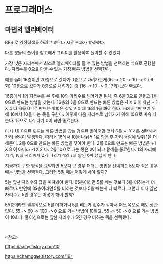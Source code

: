 # 프로그래머스

## 마법의 엘리베이터

BFS 로 완전탐색을 하려고 했으나 시간 초과가 발생했다.

다른 분들의 풀이를 참고해서 그리디를 활용하여 풀이할 수 있었다.

가장 낮은 자리수에서 최소로 엘리베이터를 탈 수 있는 방법을 선택하는 식으로 진행한다. 자리수를 0으로 만들 수 있는 가장 빠른 방법을 선택한다.

예를 들어 16층이면 20층으로 갔다가 0층으로 내려가는게(16 -> 20 -> 10 -> 0 / 6회) 10층으로 갔다가 0층으로 내려가는 것 (16 -> 10 -> 0 / 7회) 보다 빠르다.

16층에서 1의 자리수를 본 후에 10의 자리수로 넘어가면 된다. 즉 6을 0으로 만들고 1을 0으로 만드는 방법을 찾는다. 16층의 6을 0으로 만드는 빠른 방법은 -1 X 6 이 아닌 + 1 X 4 다. 6을 0으로 만드는 방법은 찾았고 이제 16의 1을 봐야 한다. 16에서 1만 보기 위해 16에서 10을 나눈 몫을 구한다. 이렇게 다음 자리수로 넘어가기 위해 10으로 계속 나눈다. 10으로 나누다가 0이 되면 종료한다. 

다시 1을 0으로 만드는 빠른 방법을 찾는 것으로 돌아오면 앞서 6은 +1 X 4를 선택해서 자리 올림이 발생한다. 따라서 16에서 10을 나눠서 1로 만든 후 자리 올림에 맞춰 1을 더해준다. 2를 0으로 만드는 빠른 방법을 찾아야 한다. 2를 0으로 만드는 빠른 방법은 +1 X 8 이 아니라 -1 X 2 다. 2를 10으로 나눈 몫은 0이 되고 탐색을 종료한다. 1의 자리에서 4, 10의 자리에서 2가 나와서 4와 2의 합인 6이 정답이 된다.

지금까지 구한 방식을 요약하면 5보다 큰 경우 더하는 방법을 선택하고 5보다 작은 경우 빼는 방법을 선택한다. 그러면 5일 때는 어떻게 해야 할까?

5는 앞선 자리수의 값을 따져봐야 한다. 65층이라면 5를 빼는 것보다 5를 더하는게 더 빠르다. 반면에 35층이라면 5를 더하는 것보다 5를 빼는게 더 빠르다. 그런데 이때 앞선 자리수도 5인 경우는 어떻게 해야 할까?

55층이라면 결론적으로 5를 더하거나 5를 빼는게 횟수가 같아서 어느 쪽으로 해도 상관없다. 55 -> 60 -> 100 -> 0 으로 가는 방법이 10회고, 55 -> 50 -> 0 으로 가는 방법이 10회다. 풀이상으로는 앞선 자리수가 5인 경우 더하는 쪽을 선택했다.

<br>

<참고>

https://aainy.tistory.com/10

https://chamggae.tistory.com/194

